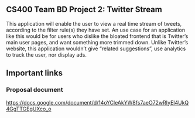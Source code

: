 ## CS400 Team BD Project 2:  Twitter Stream
This application will enable the user to view a real time stream of tweets, according to the filter rule(s) they have set.  An use case for an application like this would be for users who dislike the bloated frontend that is Twitter’s main user pages, and want something more trimmed down.  Unlike Twitter’s website, this application wouldn’t give “related suggestions”, use analytics to track the user, nor display ads.

## Important links

### Proposal document
https://docs.google.com/document/d/14oYCleAkYW8fs7aeO72wRIyEl4UkQ4GgTTGEgUXco_o
